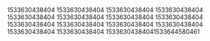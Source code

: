 1533630438404
1533630438404
1533630438404
1533630438404
1533630438404
1533630438404
1533630438404
1533630438404
1533630438404
1533630438404
1533630438404
1533630438404
1533630438404
1533630438404
15336304384041533644580461